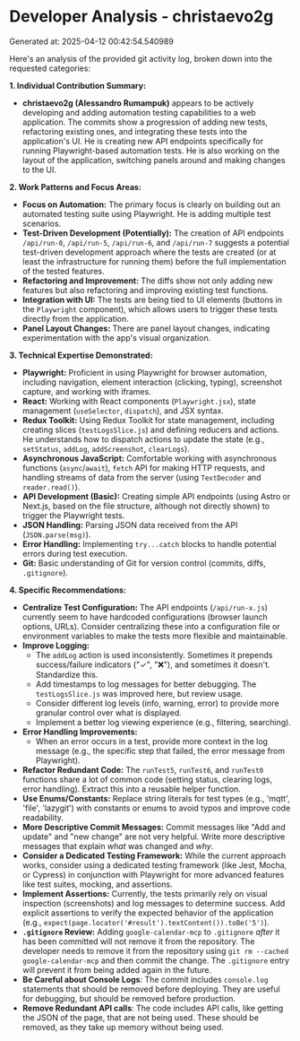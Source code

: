 # Developer Analysis - christaevo2g
Generated at: 2025-04-12 00:42:54.540989

Here's an analysis of the provided git activity log, broken down into the requested categories:

**1. Individual Contribution Summary:**

*   **christaevo2g (Alessandro Rumampuk)** appears to be actively developing and adding automation testing capabilities to a web application.  The commits show a progression of adding new tests, refactoring existing ones, and integrating these tests into the application's UI. He is creating new API endpoints specifically for running Playwright-based automation tests. He is also working on the layout of the application, switching panels around and making changes to the UI.

**2. Work Patterns and Focus Areas:**

*   **Focus on Automation:** The primary focus is clearly on building out an automated testing suite using Playwright.  He is adding multiple test scenarios.
*   **Test-Driven Development (Potentially):** The creation of API endpoints `/api/run-0`, `/api/run-5`, `/api/run-6`, and `/api/run-7` suggests a potential test-driven development approach where the tests are created (or at least the infrastructure for running them) before the full implementation of the tested features.
*   **Refactoring and Improvement:** The diffs show not only adding new features but also refactoring and improving existing test functions.
*   **Integration with UI:** The tests are being tied to UI elements (buttons in the `Playwright` component), which allows users to trigger these tests directly from the application.
*   **Panel Layout Changes:** There are panel layout changes, indicating experimentation with the app's visual organization.

**3. Technical Expertise Demonstrated:**

*   **Playwright:**  Proficient in using Playwright for browser automation, including navigation, element interaction (clicking, typing), screenshot capture, and working with iframes.
*   **React:**  Working with React components (`Playwright.jsx`), state management (`useSelector`, `dispatch`), and JSX syntax.
*   **Redux Toolkit:**  Using Redux Toolkit for state management, including creating slices (`testLogsSlice.js`) and defining reducers and actions.  He understands how to dispatch actions to update the state (e.g., `setStatus`, `addLog`, `addScreenshot`, `clearLogs`).
*   **Asynchronous JavaScript:**  Comfortable working with asynchronous functions (`async`/`await`), `fetch` API for making HTTP requests, and handling streams of data from the server (using `TextDecoder` and `reader.read()`).
*   **API Development (Basic):** Creating simple API endpoints (using Astro or Next.js, based on the file structure, although not directly shown) to trigger the Playwright tests.
*   **JSON Handling:**  Parsing JSON data received from the API (`JSON.parse(msg)`).
*   **Error Handling:**  Implementing `try...catch` blocks to handle potential errors during test execution.
*   **Git:** Basic understanding of Git for version control (commits, diffs, `.gitignore`).

**4. Specific Recommendations:**

*   **Centralize Test Configuration:** The API endpoints (`/api/run-x.js`) currently seem to have hardcoded configurations (browser launch options, URLs). Consider centralizing these into a configuration file or environment variables to make the tests more flexible and maintainable.
*   **Improve Logging:**
    *   The `addLog` action is used inconsistently.  Sometimes it prepends success/failure indicators ("✓", "❌"), and sometimes it doesn't.  Standardize this.
    *   Add timestamps to log messages for better debugging.  The `testLogsSlice.js` was improved here, but review usage.
    *   Consider different log levels (info, warning, error) to provide more granular control over what is displayed.
    *   Implement a better log viewing experience (e.g., filtering, searching).
*   **Error Handling Improvements:**
    *   When an error occurs in a test, provide more context in the log message (e.g., the specific step that failed, the error message from Playwright).
*   **Refactor Redundant Code:** The `runTest5`, `runTest6`, and `runTest0` functions share a lot of common code (setting status, clearing logs, error handling). Extract this into a reusable helper function.
*   **Use Enums/Constants:**  Replace string literals for test types (e.g., 'mqtt', 'file', 'lazygit') with constants or enums to avoid typos and improve code readability.
*   **More Descriptive Commit Messages:**  Commit messages like "Add and update" and "new change" are not very helpful.  Write more descriptive messages that explain *what* was changed and *why*.
*   **Consider a Dedicated Testing Framework:** While the current approach works, consider using a dedicated testing framework (like Jest, Mocha, or Cypress) in conjunction with Playwright for more advanced features like test suites, mocking, and assertions.
*   **Implement Assertions:** Currently, the tests primarily rely on visual inspection (screenshots) and log messages to determine success. Add explicit assertions to verify the expected behavior of the application (e.g., `expect(page.locator('#result').textContent()).toBe('5')`).
*   **`.gitignore` Review:** Adding `google-calendar-mcp` to `.gitignore` *after* it has been committed will not remove it from the repository. The developer needs to remove it from the repository using `git rm --cached google-calendar-mcp` and then commit the change. The `.gitignore` entry will prevent it from being added again in the future.
* **Be Careful about Console Logs**: The commit includes `console.log` statements that should be removed before deploying. They are useful for debugging, but should be removed before production.
* **Remove Redundant API calls**: The code includes API calls, like getting the JSON of the page, that are not being used. These should be removed, as they take up memory without being used.
